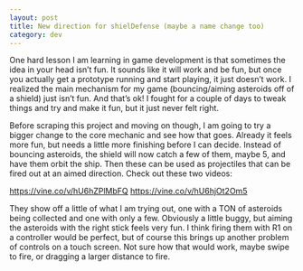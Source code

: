 ```yaml
---
layout: post
title: New direction for shielDefense (maybe a name change too)
category: dev
---
```

One hard lesson I am learning in game development is that sometimes the idea in your head isn’t fun. It sounds like it will work and be fun, but once you actually get a prototype running and start playing, it just doesn’t work. I realized the main mechanism for my game (bouncing/aiming asteroids off of a shield) just isn’t fun. And that’s ok! I fought for a couple of days to tweak things and try and make it fun, but it just never felt right.

Before scraping this project and moving on though, I am going to try a bigger change to the core mechanic and see how that goes. Already it feels more fun, but needs a little more finishing before I can decide. Instead of bouncing asteroids, the shield will now catch a few of them, maybe 5, and have them orbit the ship. Then these can be used as projectiles that can be fired out at an aimed direction. Check out these two videos:

<a href="https://vine.co/v/hU6hZPlMbFQ">https://vine.co/v/hU6hZPlMbFQ</a>
<a href="https://vine.co/v/hU6hjOt2Om5">https://vine.co/v/hU6hjOt2Om5</a>

They show off a little of what I am trying out, one with a TON of asteroids being collected and one with only a few. Obviously a little buggy, but aiming the asteroids with the right stick feels very fun. I think firing them with R1 on a controller would be perfect, but of course this brings up another problem of controls on a touch screen. Not sure how that would work, maybe swipe to fire, or dragging a larger distance to fire.
